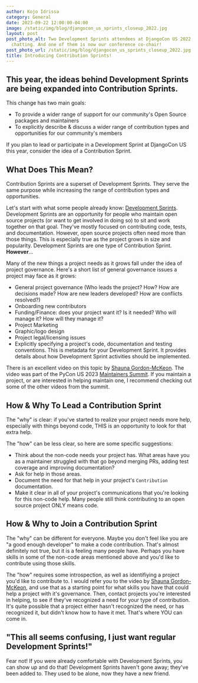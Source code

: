 ```yaml
---
author: Kojo Idrissa
category: General
date: 2023-09-22 12:00:00-04:00
image: /static/img/blog/djangocon_us_sprints_closeup_2022.jpg
layout: post
post_photo_alt: Two Development Sprints attendees at DjangoCon US 2022 in San Diego,
  chatting. And one of them is now our conference co-chair!
post_photo_url: /static/img/blog/djangocon_us_sprints_closeup_2022.jpg
title: Introducing Contribution Sprints!
---
```


## This year, the ideas behind Development Sprints are being expanded into Contribution Sprints.

This change has two main goals:
- To provide a wider range of support for our community's Open Source packages and maintainers
- To explicitly describe & discuss a wider range of contribution types and opportunities for our community's members

If you plan to lead or participate in a Development Sprint at DjangoCon US this year, consider the idea of a Contribution Sprint.


## What Does This Mean?

Contribution Sprints are a superset of Development Sprints. They serve the same purpose while increasing the range of contribution types and opportunities.

Let's start with what some people already know: [Development Sprints](https://2022.djangocon.us/news/dev-sprint-attendees/). Development Sprints are an opportunity for people who maintain open source projects (or want to get involved in doing so) to sit and work together on that goal. They've mostly focused on contributing code, tests, and documentation. However, open source projects often need more than those things. This is especially true as the project grows in size and popularity. Development Sprints are one type of Contribution Sprint. **However**...

Many of the new things a project needs as it grows fall under the idea of project governance. Here's a short list of general governance issues a project may face as it grows:
- General project governance (Who leads the project? How? How are decisions made? How are new leaders developed? How are conflicts resolved?)
- Onboarding new contributors
- Funding/Finance: does your project want it? Is it needed? Who will manage it? How will they manage it?
- Project Marketing
- Graphic/logo design
- Project legal/licensing issues
- Explicitly specifying a project's code, documentation and testing conventions. This is metadata for your Development Sprint. It provides details about how Development Sprint activities should be implemented.

There is an excellent video on this topic by [Shauna Gordon-McKeon](https://www.youtube.com/watch?v=b2WHTNE4AZk). The video was part of the PyCon US 2023 [Maintainers Summit](https://www.youtube.com/@MaintainersSummit). If you maintain a project, or are interested in helping maintain one, I recommend checking out some of the other videos from the summit.


## How & Why To Lead a Contribution Sprint

The "why" is clear: if you've started to realize your project needs more help, especially with things beyond code, THIS is an opportunity to look for that extra help.

The "how" can be less clear, so here are some specific suggestions:
- Think about the non-code needs your project has. What areas have you as a maintainer struggled with that go beyond merging PRs, adding test coverage and improving documentation?
- Ask for help in those areas.
- Document the need for that help in your project's `Contribution` documentation.
- Make it clear in all of your project's communications that you're looking for this non-code help. Many people still think contributing to an open source project ONLY means code.


## How & Why to Join a Contribution Sprint

The "why" can be different for everyone. Maybe you don't feel like you are "a good enough developer" to make a code contribution. That's almost definitely not true, but it is a feeling many people have. Perhaps you have skills in some of the non-code areas mentioned above and you'd like to contribute using those skills.

The "how" requires some introspection, as well as identifiying a project you'd like to contribute to. I would refer you to the video by [Shauna Gordon-McKeon](https://www.youtube.com/watch?v=b2WHTNE4AZk), and use that as a starting point for what skills you have that could help a project with it's governance. Then, contact projects you're interested in helping, to see if they've recognized a need for your type of contribution. It's quite possible that a project either hasn't recognized the need, or has recognized it, but didn't know how to have it met. That's where YOU can come in.

## "This all seems confusing, I just want regular Development Sprints!"

Fear not! If you were already comfortable with Development Sprints, you can show up and do that! Development Sprints haven't gone away; they've been added to. They used to be alone, now they have a new friend.
